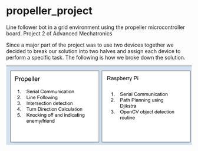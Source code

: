 # propeller_project
Line follower bot in a grid environment using the propeller microcontroller board. Project 2 of Advanced Mechatronics

Since a major part of the project was to use two devices together we decided to break our solution into two halves and assign each device to perform a specific task. The following is how we broke down the solution.

![Project Breakdown](images/workflow.png)
